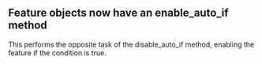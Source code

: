 ## Feature objects now have an enable_auto_if method

This performs the opposite task of the disable_auto_if method, enabling the
feature if the condition is true.
